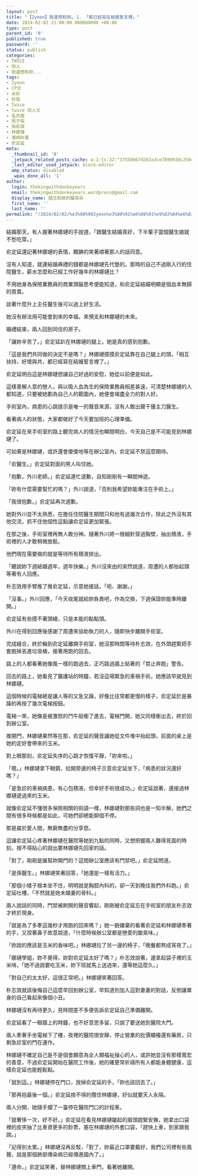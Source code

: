 ```yaml
---
layout: post
title: "【2yeon】我還想和妳… 1. 「都已經寫在結婚誓言裡」"
date: 2024-02-02 21:00:00.000000000 +08:00
type: post
parent_id: '0'
published: true
password: ''
status: publish
categories:
- TWICE
- 同人
- 我還想和妳...
tags:
- 2yeon
- CP文
- 米彩
- 紗瑜
- Twice
- twice 同人文
- 名井南
- 周子瑜
- 孫彩瑛
- 林娜璉
- 湊崎紗夏
- 俞定延
meta:
  _thumbnail_id: '0'
  _jetpack_related_posts_cache: a:1:{s:32:"37550b67d263a3ce789993dc25046c5f";a:2:{s:7:"expires";i:1726279811;s:7:"payload";a:6:{i:0;a:1:{s:2:"id";i:3996;}i:1;a:1:{s:2:"id";i:3945;}i:2;a:1:{s:2:"id";i:3037;}i:3;a:1:{s:2:"id";i:3953;}i:4;a:1:{s:2:"id";i:4048;}i:5;a:1:{s:2:"id";i:3992;}}}}
  _last_editor_used_jetpack: block-editor
  amp_status: disabled
  _wpas_done_all: '1'
author:
  login: thekingwithdonkeyears
  email: thekingwithdonkeyears.wordpress@gmail.com
  display_name: 國王和她的驢耳朵
  first_name: ''
  last_name: ''
permalink: "/2024/02/02/%e3%80%902yeon%e3%80%91%e6%88%91%e9%82%84%e6%83%b3%e5%92%8c%e5%a6%b3-1-%e3%80%8c%e9%83%bd%e5%b7%b2%e7%b6%93%e5%af%ab%e5%9c%a8%e7%b5%90%e5%a9%9a%e8%aa%93%e8%a8%80%e8%a3%a1%e3%80%8d/"
---
```


結婚那天，有人握著林娜璉的手說道，「跟醫生結婚真好，下半輩子當個醫生娘就不愁吃穿。」

俞定延還記著林娜璉的表情，靦腆的笑著順著那人的話同意。

沒有人知道，就連結婚典禮的錢都是林娜璉先代墊的。那時的自己不過剛入行的住院醫生，薪水怎麼和已經工作好幾年的林娜璉比？

不用她身為保險業務員的商業頭腦思考便能知道，和俞定延結婚明顯是個血本無歸的買賣。

談著什麼升上主任醫生後可以過上好生活。

她沒有辦法用可能會到來的幸福，來預支和林娜璉的未來。

婚禮結束，兩人回到同住的房子。

「讓妳辛苦了。」俞定延趴在林娜璉的腿上，她是真的感到抱歉。

「這是我們共同做的決定不是嗎？」林娜璉摸摸俞定延靠在自己腿上的頭，「相互扶持，好壞與共，都已經寫在結婚誓言裡了。」

俞定延明白這是林娜璉想讓自己好過的安慰，她從以前便是如此。

這樣善解人意的戀人，與以吸人血為生的保險業務員相差甚遠，可清楚林娜璉的人都知道，只要被她劃為自己人的範圍內，她便會竭盡全力的對人好。

手術室內，病患的心跳提示是唯一的聲音來源，沒有人敢出聲干擾主刀醫生。

看著病人的狀態，大家都做好了今天要加班的心理準備。

俞定延在來手術室的路上聽完病人的情況也瞬間明白，今天自己是不可能見到林娜璉了。

可如果是林娜璉，或許還會傻傻地等在辦公室內，俞定延不禁這麼期待。

「俞醫生。」俞定延對面的男人叫住她。

「抱歉，外川老師。」俞定延連忙道歉，自知剛剛有一瞬間神遊。

「妳有什麼需要幫忙的嗎？」外川說道，「否則我希望妳能專注在手術上。」

「我很抱歉。」俞定延再次道歉。

她對外川並不太熟悉，在擔任住院醫生期間只和他有過幾次合作，除此之外沒有其他交流，抓不住他個性這點讓俞定延更加緊張。

在那之後，手術室裡再無人敢分神。隨著外川將一根細針穿過胸壁，抽出積液，手術裡的人才敢稍微放鬆。

他們現在需要做的就是等待所有積液排出。

「聽說妳下週結婚週年，週年快樂。」外川沒來由的突然說道，周遭的人都抬起頭等著有人回應。

朴志效用手臂推了推俞定延，示意她接話，「呃、謝謝。」

「沒事。」外川回應，「今天收尾就給妳負責吧，作為交換，下週保證妳能準時離開。」

俞定延有些摸不著頭緒，只是本能的點點頭。

外川在得到回應後感謝了周遭來協助執刀的人，隨即快步離開手術室。

完成縫合，終於輪到俞定延離開手術室，她沒那時間等待朴志效，在外頭趕緊把手套脫掉丟進垃圾桶，接著用跑的回去。

路上的人都看著她像風一樣的跑過去，正巧路過牆上貼著的「禁止奔跑」警告。

回去的路上，她看見了醫護站的時鐘，若沒這場緊急的車禍手術，她應該早就見到林娜璉。

這個時候的電梯總是讓人等的又急又躁，好像比往常都更慢的樣子，俞定延於是暴躁的再按了幾次電梯按鈕。

電梯一來，她像是被激怒的鬥牛般衝了進去，電梯門開，她又同樣衝出去，終於回到辦公室。

推開門，林娜璉果然等在那，俞定延的聲音讓她從文件堆中抬起頭，前面的桌上是她約定好會帶來的玉米。

對上眼那刻，俞定延失序的心跳才恢復平靜，「妳來啦。」

「嗯。」林娜璉拿下眼鏡，拉開旁邊的椅子示意俞定延坐下，「病患的狀況還好嗎？」

「是急診的車禍病患，有心包積液，但幸好手術很成功。」俞定延說著，邊接過林娜璉遞過來的玉米。

就像俞定延不懂很多保險相關的術語一樣，林娜璉對那些詞也是一知半解，她們之間有很多時候都是如此，可她們卻總能聊個不停。

那是屬於愛人間，無窮無盡的分享慾。

這讓俞定延心疼著林娜璉在醫院等她到九點的同時，又想把握兩人難得見面的時刻，捨不得貼心的說出要林娜璉先回家的話。

「對了，剛剛是誰幫妳開門的？這間辦公室應該有門禁吧。」俞定延問道。

「是孫醫生。」林娜璉笑著回答，「她還是一樣有活力。」

「那個小矮子根本坐不住，明明就是胸腔內科的，卻一天到晚往我們外科跑。」俞定延吐槽，「不然就是她未婚妻的骨科。」

兩人說話的同時，門禁被刷開的聲音響起，剛剛被俞定延忘在手術室的朋友朴志效才終於現身。

「就是為了多牽這幾秒才用跑的回來嗎？」她一臉嫌棄的看著俞定延和林娜璉牽著的手，又捏著鼻子故意說道，「什麼時候辦公室都是戀愛的酸臭味。」

「妳說的應該是玉米的香味吧。」林娜璉拉了另一邊的椅子，「晚餐都熬成宵夜了。」

「娜璉學姐，妳不覺得，妳對俞定延太好了嗎？」朴志效說著，邊拿起袋子裡的玉米啃，「她不過說要吃玉米，妳下班就馬上送過來，還等她這麼久。」

「對自己的太太好，這很正常吧。」林娜璉笑著回答。

朴志效就該後悔自己這麼早回到辦公室，早知道別加入這對妻妻的對話，反倒讓單身的自己看起來像個小丑。

林娜璉沒有再待更久，見時間差不多便告訴俞定延自己準備離開。

俞定延看了一眼牆上的時鐘，也不好意思多留，只說了要送她到醫院大門。

兩人牽著手坐電梯下了樓，夜裡的醫院很安靜，停止營業的批價櫃檯還有藥房，只剩急診室的門在運作。

林娜璉不確定自己是不是個會願意為全人類福祉操心的人，或許她並沒有那樣寬宏的善意，不過俞定延開始在醫院工作後，她的確更常祈禱所有人都能身體健康，這樣俞定延也能輕鬆點。

「就到這。」林娜璉停在門口，放掉俞定延的手，「妳也該回去了。」

「那再抱最後一個。」俞定延捨不得的攬住林娜璉，好似就要天人永隔。

兩人分開，她隨手攔了一臺停在醫院門口的計程車。

「就奢侈一次，好不好。」俞定延在看見林娜璉皺起的眉頭趕緊安撫，她拿出口袋裡的皮夾抽了比車資更多的鈔票，塞在林娜璉的外套口袋，「趕快上車，到家跟我說。」

「記得別太累。」林娜璉沒再反駁，「對了，妳最近口罩要戴好，我們公司裡有些風聲，說是那個肺部傳染病已經傳進國內了。」

「遵命。」俞定延笑著，替林娜璉關上車門，看著她離開。
